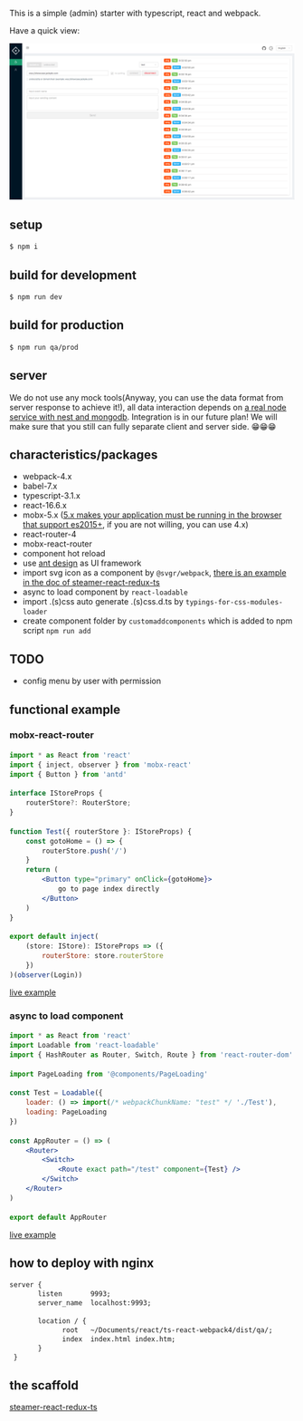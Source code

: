 This is a simple (admin) starter with typescript, react and webpack.

Have a quick view:

<img src="./screenshot.png" width="900">

## setup

```bash
$ npm i
```

## build for development

```bash
$ npm run dev
```

## build for production

```bash
$ npm run qa/prod
```

## server

We do not use any mock tools(Anyway, you can use the data format from server response to achieve it!), all data interaction depends on [a real node service with nest and mongodb](https://github.com/jackple/showcase). Integration is in our future plan! We will make sure that you still can fully separate client and server side. 😁😁😁

## characteristics/packages

-   webpack-4.x
-   babel-7.x
-   typescript-3.1.x
-   react-16.6.x
-   mobx-5.x ([5.x makes your application must be running in the browser that support es2015+](https://github.com/mobxjs/mobx#browser-support), if you are not willing, you can use 4.x)
-   react-router-4
-   mobx-react-router
-   component hot reload
-   use [ant design](https://ant.design/index-cn) as UI framework
-   import svg icon as a component by `@svgr/webpack`, [there is an example in the doc of steamer-react-redux-ts](https://github.com/YDJ-FE/steamer-react-ts/blob/master/docs/svg.md)
-   async to load component by `react-loadable`
-   import .(s)css auto generate .(s)css.d.ts by `typings-for-css-modules-loader`
-   create component folder by `customaddcomponents` which is added to npm script `npm run add`

## TODO

-   config menu by user with permission

## functional example

### mobx-react-router

```jsx
import * as React from 'react'
import { inject, observer } from 'mobx-react'
import { Button } from 'antd'

interface IStoreProps {
    routerStore?: RouterStore;
}

function Test({ routerStore }: IStoreProps) {
    const gotoHome = () => {
        routerStore.push('/')
    }
    return (
        <Button type="primary" onClick={gotoHome}>
            go to page index directly
        </Button>
    )
}

export default inject(
    (store: IStore): IStoreProps => ({
        routerStore: store.routerStore
    })
)(observer(Login))
```

[live example](https://github.com/YDJ-FE/ts-react-webpack4/blob/master/src/containers/views/Login/index.tsx?1532570619900)

### async to load component

```jsx
import * as React from 'react'
import Loadable from 'react-loadable'
import { HashRouter as Router, Switch, Route } from 'react-router-dom'

import PageLoading from '@components/PageLoading'

const Test = Loadable({
    loader: () => import(/* webpackChunkName: "test" */ './Test'),
    loading: PageLoading
})

const AppRouter = () => (
    <Router>
        <Switch>
            <Route exact path="/test" component={Test} />
        </Switch>
    </Router>
)

export default AppRouter
```

[live example](https://github.com/YDJ-FE/ts-react-webpack4/tree/master/src/containers/shared/App?1532589067125)

## how to deploy with nginx

```
server {
       listen       9993;
       server_name  localhost:9993;

       location / {
             root   ~/Documents/react/ts-react-webpack4/dist/qa/;
             index  index.html index.htm;
       }
 }
```

## the scaffold

[steamer-react-redux-ts](https://github.com/YDJ-FE/steamer-react-redux-ts)
